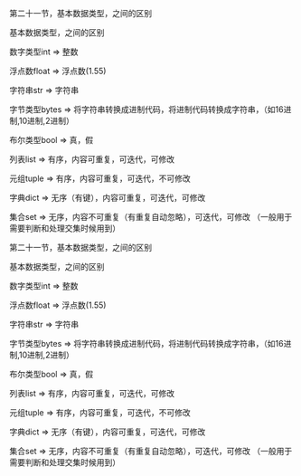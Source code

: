 第二十一节，基本数据类型，之间的区别

基本数据类型，之间的区别

数字类型int => 整数

浮点数float => 浮点数(1.55)

字符串str => 字符串

字节类型bytes => 将字符串转换成进制代码，将进制代码转换成字符串，（如16进制,10进制,2进制）

布尔类型bool => 真，假

列表list => 有序，内容可重复，可迭代，可修改

元组tuple => 有序，内容可重复，可迭代，不可修改

字典dict => 无序（有键），内容可重复，可迭代，可修改

集合set => 无序，内容不可重复（有重复自动忽略），可迭代，可修改 （一般用于需要判断和处理交集时候用到）



第二十一节，基本数据类型，之间的区别

基本数据类型，之间的区别

数字类型int => 整数

浮点数float => 浮点数(1.55)

字符串str => 字符串

字节类型bytes => 将字符串转换成进制代码，将进制代码转换成字符串，（如16进制,10进制,2进制）

布尔类型bool => 真，假

列表list => 有序，内容可重复，可迭代，可修改

元组tuple => 有序，内容可重复，可迭代，不可修改

字典dict => 无序（有键），内容可重复，可迭代，可修改

集合set => 无序，内容不可重复（有重复自动忽略），可迭代，可修改 （一般用于需要判断和处理交集时候用到）



